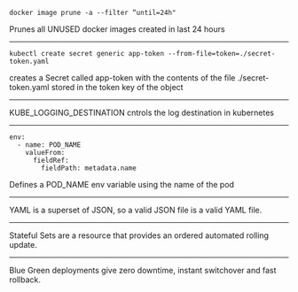 ```
docker image prune -a --filter “until=24h" 
```
Prunes all UNUSED docker images created in last 24 hours

---

```
kubectl create secret generic app-token --from-file=token=./secret-token.yaml
```
creates a Secret called app-token with the contents of the file ./secret-token.yaml stored in the token key of the object

---

KUBE_LOGGING_DESTINATION cntrols the log destination in kubernetes 

---

```
env:
  - name: POD_NAME
    valueFrom:
      fieldRef:
        fieldPath: metadata.name
```
Defines a POD_NAME env variable using the name of the pod

---

YAML is a superset of JSON, so a valid JSON file is a valid YAML file.

---

Stateful Sets are a resource that provides an ordered automated rolling update. 

---

Blue Green deployments give zero downtime, instant switchover and fast rollback.

